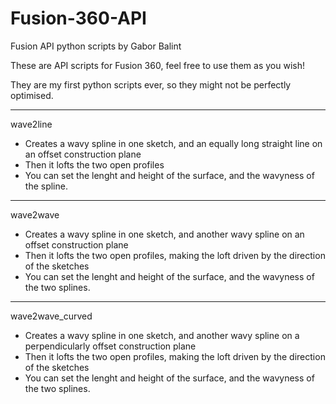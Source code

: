 # Fusion-360-API
Fusion API python scripts by Gabor Balint

These are API scripts for Fusion 360, feel free to use them as you wish!

They are my first python scripts ever, so they might not be perfectly optimised.

----
wave2line
- Creates a wavy spline in one sketch, and an equally long straight line on an offset construction plane
- Then it lofts the two open profiles
- You can set the lenght and height of the surface, and the wavyness of the spline.

----
wave2wave
- Creates a wavy spline in one sketch, and another wavy spline on an offset construction plane
- Then it lofts the two open profiles, making the loft driven by the direction of the sketches
- You can set the lenght and height of the surface, and the wavyness of the two splines.

----
wave2wave_curved
- Creates a wavy spline in one sketch, and another wavy spline on a perpendicularly offset construction plane
- Then it lofts the two open profiles, making the loft driven by the direction of the sketches
- You can set the lenght and height of the surface, and the wavyness of the two splines.
